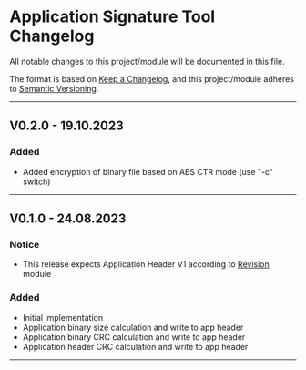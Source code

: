 # Application Signature Tool Changelog
All notable changes to this project/module will be documented in this file.

The format is based on [Keep a Changelog](https://keepachangelog.com/en/1.0.0/),
and this project/module adheres to [Semantic Versioning](https://semver.org/spec/v2.0.0.html).

---
## V0.2.0 - 19.10.2023

### Added
- Added encryption of binary file based on AES CTR mode (use "-c" switch)

---
## V0.1.0 - 24.08.2023

### Notice
 - This release expects Application Header V1 according to [Revision](https://github.com/GeneralEmbeddedCLibraries/revision) module

### Added
- Initial implementation
- Application binary size calculation and write to app header
- Application binary CRC calculation and write to app header
- Application header CRC calculation and write to app header

---
